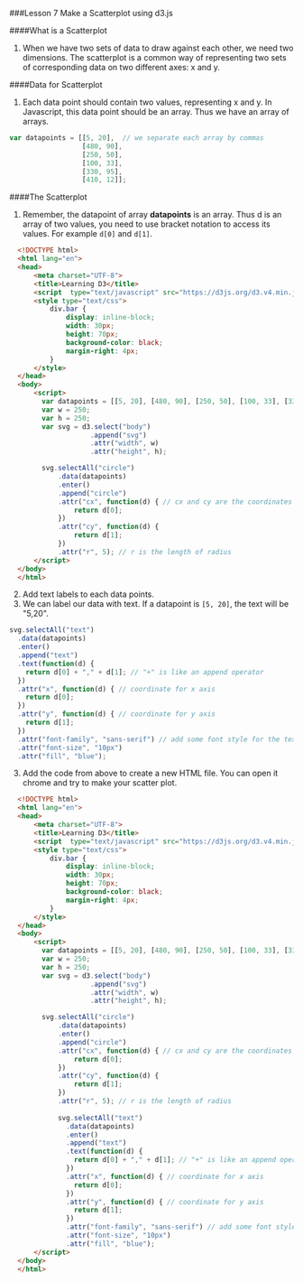###Lesson 7 Make a Scatterplot using d3.js

####What is a Scatterplot
1. When we have two sets of data to draw against each other, we need two dimensions. The scatterplot is a common way of representing two sets of corresponding data on two different axes: x and y.

####Data for Scatterplot
1. Each data point should contain two values, representing x and y. In Javascript, this data point should be an array. Thus we have an array of arrays. 
```javascript
var datapoints = [[5, 20],  // we separate each array by commas
                  [480, 90], 
                  [250, 50], 
                  [100, 33], 
                  [330, 95], 
                  [410, 12]];
```
####The Scatterplot
1. Remember, the datapoint of array __datapoints__ is an array. Thus d is an array of two values, you need to use bracket notation to access its values. For example ```d[0]``` and ```d[1]```.
```HTML
  <!DOCTYPE html>
  <html lang="en">
  <head>
      <meta charset="UTF-8">
      <title>Learning D3</title>
      <script  type="text/javascript" src="https://d3js.org/d3.v4.min.js"></script>
      <style type="text/css">
          div.bar {
              display: inline-block;
              width: 30px;
              height: 70px;
              background-color: black;
              margin-right: 4px;
          }
      </style>
  </head>
  <body>
      <script>
        var datapoints = [[5, 20], [480, 90], [250, 50], [100, 33], [330, 95], [410, 12]];
        var w = 250;
        var h = 250;
        var svg = d3.select("body")
                    .append("svg")
                    .attr("width", w)
                    .attr("height", h);

        svg.selectAll("circle")
            .data(datapoints)
            .enter()
            .append("circle")
            .attr("cx", function(d) { // cx and cy are the coordinates of the circle
                return d[0];  
            })
            .attr("cy", function(d) {
                return d[1];
            })
            .attr("r", 5); // r is the length of radius
      </script>
  </body>
  </html> 
  ```

2. Add text labels to each data points. 
  1. We can label our data with text. If a datapoint is ```[5, 20]```, the text will be "5,20".
```Javascript
svg.selectAll("text")
  .data(datapoints)
  .enter()
  .append("text")
  .text(function(d) {
    return d[0] + "," + d[1]; // "+" is like an append operator
  })
  .attr("x", function(d) { // coordinate for x axis
    return d[0];
  })
  .attr("y", function(d) { // coordinate for y axis
    return d[1];
  })
  .attr("font-family", "sans-serif") // add some font style for the text
  .attr("font-size", "10px")
  .attr("fill", "blue");
```

3. Add the code from above to create a new HTML file. You can open it chrome and try to make your scatter plot.
```HTML
  <!DOCTYPE html>
  <html lang="en">
  <head>
      <meta charset="UTF-8">
      <title>Learning D3</title>
      <script  type="text/javascript" src="https://d3js.org/d3.v4.min.js"></script>
      <style type="text/css">
          div.bar {
              display: inline-block;
              width: 30px;
              height: 70px;
              background-color: black;
              margin-right: 4px;
          }
      </style>
  </head>
  <body>
      <script>
        var datapoints = [[5, 20], [480, 90], [250, 50], [100, 33], [330, 95], [410, 12]];
        var w = 250;
        var h = 250;
        var svg = d3.select("body")
                    .append("svg")
                    .attr("width", w)
                    .attr("height", h);

        svg.selectAll("circle")
            .data(datapoints)
            .enter()
            .append("circle")
            .attr("cx", function(d) { // cx and cy are the coordinates of the circle
                return d[0];  
            })
            .attr("cy", function(d) {
                return d[1];
            })
            .attr("r", 5); // r is the length of radius
            
            svg.selectAll("text")
              .data(datapoints)
              .enter()
              .append("text")
              .text(function(d) {
                return d[0] + "," + d[1]; // "+" is like an append operator
              })
              .attr("x", function(d) { // coordinate for x axis
                return d[0];
              })
              .attr("y", function(d) { // coordinate for y axis
                return d[1];
              })
              .attr("font-family", "sans-serif") // add some font style for the text
              .attr("font-size", "10px")
              .attr("fill", "blue");
      </script>
  </body>
  </html> 
```
